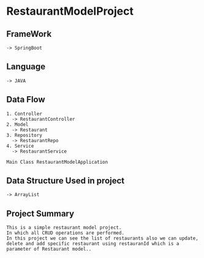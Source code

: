 # RestaurantModelProject

## FrameWork 
    -> SpringBoot 
## Language
    -> JAVA

## Data Flow
    1. Controller
      -> RestaurantController
    2. Model
      -> Restaurant
    3. Repository
      -> RestaurantRepo
    4. Service
      -> RestaurantService

    Main Class RestaurantModelApplication
## Data Structure Used in project 
    -> ArrayList

## Project Summary
    This is a simple restaurant model project.
    In which all CRUD operations are performed. 
    In this project we can see the list of restaurants also we can update, 
    delete and add specific restaurant using restauranId which is a parameter of Restaurant model..
